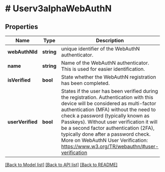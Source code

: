 # # Userv3alphaWebAuthN

## Properties

Name | Type | Description | Notes
------------ | ------------- | ------------- | -------------
**webAuthNId** | **string** | unique identifier of the WebAuthN authenticator. | [optional]
**name** | **string** | Name of the WebAuthN authenticator. This is used for easier identification. | [optional]
**isVerified** | **bool** | State whether the WebAuthN registration has been completed. | [optional]
**userVerified** | **bool** | States if the user has been verified during the registration. Authentication with this device will be considered as multi-factor authentication (MFA) without the need to check a password (typically known as Passkeys). Without user verification it will be a second factor authentication (2FA), typically done after a password check.  More on WebAuthN User Verification: https://www.w3.org/TR/webauthn/#user-verification | [optional]

[[Back to Model list]](../../README.md#models) [[Back to API list]](../../README.md#endpoints) [[Back to README]](../../README.md)
